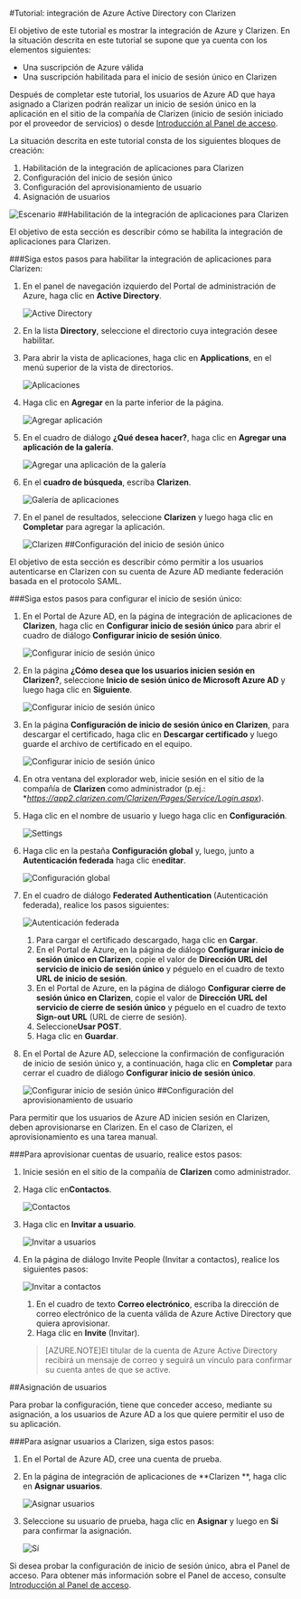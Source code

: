 <properties 
    pageTitle="Tutorial: integración de Azure Active Directory con Clarizen | Microsoft Azure" 
    description="Aprenda a usar Clarizen con Azure Active Directory para habilitar el inicio de sesión único, el aprovisionamiento automático, etc." 
    services="active-directory" 
    authors="jeevansd"  
    documentationCenter="na" 
    manager="stevenpo"/>
<tags 
    ms.service="active-directory" 
    ms.devlang="na" 
    ms.topic="article" 
    ms.tgt_pltfrm="na" 
    ms.workload="identity" 
    ms.date="01/14/2016" 
    ms.author="jeedes" />

#Tutorial: integración de Azure Active Directory con Clarizen

El objetivo de este tutorial es mostrar la integración de Azure y Clarizen. En la situación descrita en este tutorial se supone que ya cuenta con los elementos siguientes:

-   Una suscripción de Azure válida
-   Una suscripción habilitada para el inicio de sesión único en Clarizen

Después de completar este tutorial, los usuarios de Azure AD que haya asignado a Clarizen podrán realizar un inicio de sesión único en la aplicación en el sitio de la compañía de Clarizen (inicio de sesión iniciado por el proveedor de servicios) o desde [Introducción al Panel de acceso](active-directory-saas-access-panel-introduction.md).

La situación descrita en este tutorial consta de los siguientes bloques de creación:

1.  Habilitación de la integración de aplicaciones para Clarizen
2.  Configuración del inicio de sesión único
3.  Configuración del aprovisionamiento de usuario
4.  Asignación de usuarios

![Escenario](./media/active-directory-saas-clarizen-tutorial/IC784679.png "Escenario")
##Habilitación de la integración de aplicaciones para Clarizen

El objetivo de esta sección es describir cómo se habilita la integración de aplicaciones para Clarizen.

###Siga estos pasos para habilitar la integración de aplicaciones para Clarizen:

1.  En el panel de navegación izquierdo del Portal de administración de Azure, haga clic en **Active Directory**.

    ![Active Directory](./media/active-directory-saas-clarizen-tutorial/IC700993.png "Active Directory")

2.  En la lista **Directory**, seleccione el directorio cuya integración desee habilitar.

3.  Para abrir la vista de aplicaciones, haga clic en **Applications**, en el menú superior de la vista de directorios.

    ![Aplicaciones](./media/active-directory-saas-clarizen-tutorial/IC700994.png "Aplicaciones")

4.  Haga clic en **Agregar** en la parte inferior de la página.

    ![Agregar aplicación](./media/active-directory-saas-clarizen-tutorial/IC749321.png "Agregar aplicación")

5.  En el cuadro de diálogo **¿Qué desea hacer?**, haga clic en **Agregar una aplicación de la galería**.

    ![Agregar una aplicación de la galería](./media/active-directory-saas-clarizen-tutorial/IC749322.png "Agregar una aplicación de la galería")

6.  En el **cuadro de búsqueda**, escriba **Clarizen**.

    ![Galería de aplicaciones](./media/active-directory-saas-clarizen-tutorial/IC784680.png "Galería de aplicaciones")

7.  En el panel de resultados, seleccione **Clarizen** y luego haga clic en **Completar** para agregar la aplicación.

    ![Clarizen](./media/active-directory-saas-clarizen-tutorial/IC784681.png "Clarizen")
##Configuración del inicio de sesión único

El objetivo de esta sección es describir cómo permitir a los usuarios autenticarse en Clarizen con su cuenta de Azure AD mediante federación basada en el protocolo SAML.

###Siga estos pasos para configurar el inicio de sesión único:

1.  En el Portal de Azure AD, en la página de integración de aplicaciones de **Clarizen**, haga clic en **Configurar inicio de sesión único** para abrir el cuadro de diálogo **Configurar inicio de sesión único**.

    ![Configurar inicio de sesión único](./media/active-directory-saas-clarizen-tutorial/IC784682.png "Configurar inicio de sesión único")

2.  En la página **¿Cómo desea que los usuarios inicien sesión en Clarizen?**, seleccione **Inicio de sesión único de Microsoft Azure AD** y luego haga clic en **Siguiente**.

    ![Configurar inicio de sesión único](./media/active-directory-saas-clarizen-tutorial/IC784683.png "Configurar inicio de sesión único")

3.  En la página **Configuración de inicio de sesión único en Clarizen**, para descargar el certificado, haga clic en **Descargar certificado** y luego guarde el archivo de certificado en el equipo.

    ![Configurar inicio de sesión único](./media/active-directory-saas-clarizen-tutorial/IC784684.png "Configurar inicio de sesión único")

4.  En otra ventana del explorador web, inicie sesión en el sitio de la compañía de **Clarizen** como administrador (p.ej.: **https://app2.clarizen.com/Clarizen/Pages/Service/Login.aspx*).

5.  Haga clic en el nombre de usuario y luego haga clic en **Configuración**.

    ![Settings](./media/active-directory-saas-clarizen-tutorial/IC784685.png "Settings")

6.  Haga clic en la pestaña **Configuración global** y, luego, junto a **Autenticación federada** haga clic en**editar**.

    ![Configuración global](./media/active-directory-saas-clarizen-tutorial/IC786906.png "Configuración global")

7.  En el cuadro de diálogo **Federated Authentication** (Autenticación federada), realice los pasos siguientes:

    ![Autenticación federada](./media/active-directory-saas-clarizen-tutorial/IC785892.png "Autenticación federada")

    1.  Para cargar el certificado descargado, haga clic en **Cargar**.
    2.  En el Portal de Azure, en la página de diálogo **Configurar inicio de sesión único en Clarizen**, copie el valor de **Dirección URL del servicio de inicio de sesión único** y péguelo en el cuadro de texto **URL de inicio de sesión**.
    3.  En el Portal de Azure, en la página de diálogo **Configurar cierre de sesión único en Clarizen**, copie el valor de **Dirección URL del servicio de cierre de sesión único** y péguelo en el cuadro de texto **Sign-out URL** (URL de cierre de sesión).
    4.  Seleccione**Usar POST**.
    5.  Haga clic en **Guardar**.

8.  En el Portal de Azure AD, seleccione la confirmación de configuración de inicio de sesión único y, a continuación, haga clic en **Completar** para cerrar el cuadro de diálogo **Configurar inicio de sesión único**.

    ![Configurar inicio de sesión único](./media/active-directory-saas-clarizen-tutorial/IC784688.png "Configurar inicio de sesión único")
##Configuración del aprovisionamiento de usuario

Para permitir que los usuarios de Azure AD inicien sesión en Clarizen, deben aprovisionarse en Clarizen. En el caso de Clarizen, el aprovisionamiento es una tarea manual.

###Para aprovisionar cuentas de usuario, realice estos pasos:

1.  Inicie sesión en el sitio de la compañía de **Clarizen** como administrador.

2.  Haga clic en**Contactos**.

    ![Contactos](./media/active-directory-saas-clarizen-tutorial/IC784689.png "Contactos")

3.  Haga clic en **Invitar a usuario**.

    ![Invitar a usuarios](./media/active-directory-saas-clarizen-tutorial/IC784690.png "Invitar a usuarios")

4.  En la página de diálogo Invite People (Invitar a contactos), realice los siguientes pasos:

    ![Invitar a contactos](./media/active-directory-saas-clarizen-tutorial/IC784691.png "Invitar a contactos")

    1.  En el cuadro de texto **Correo electrónico**, escriba la dirección de correo electrónico de la cuenta válida de Azure Active Directory que quiera aprovisionar.
    2.  Haga clic en **Invite** (Invitar).

    >[AZURE.NOTE]El titular de la cuenta de Azure Active Directory recibirá un mensaje de correo y seguirá un vínculo para confirmar su cuenta antes de que se active.

##Asignación de usuarios

Para probar la configuración, tiene que conceder acceso, mediante su asignación, a los usuarios de Azure AD a los que quiere permitir el uso de su aplicación.

###Para asignar usuarios a Clarizen, siga estos pasos:

1.  En el Portal de Azure AD, cree una cuenta de prueba.

2.  En la página de integración de aplicaciones de **Clarizen **, haga clic en **Asignar usuarios**.

    ![Asignar usuarios](./media/active-directory-saas-clarizen-tutorial/IC784692.png "Asignar usuarios")

3.  Seleccione su usuario de prueba, haga clic en **Asignar** y luego en **Sí** para confirmar la asignación.

    ![Sí](./media/active-directory-saas-clarizen-tutorial/IC767830.png "Sí")

Si desea probar la configuración de inicio de sesión único, abra el Panel de acceso. Para obtener más información sobre el Panel de acceso, consulte [Introducción al Panel de acceso](active-directory-saas-access-panel-introduction.md).

<!---HONumber=AcomDC_0121_2016-->